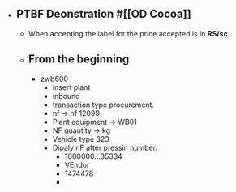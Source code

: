 - ## PTBF Deonstration #[[OD Cocoa]]
	- When accepting the label for the price accepted is in **RS/sc**
	- ## From the beginning
		- zwb600
			- insert plant
			- inbound
			- transaction type procurement.
			- nf -> nf 12099
			- Plant equipment -> WB01
			- NF quantity -> kg
			- Vehicle type 323
			- Dipaly nF after pressin number.
				- 1000000...35334
				- VEndor
				- 1474478
				-